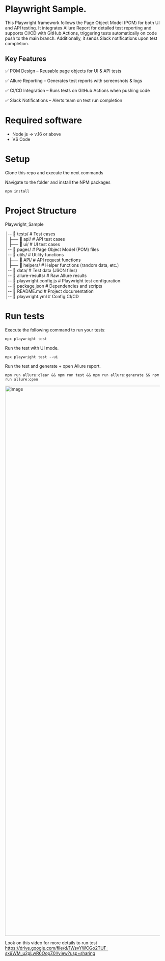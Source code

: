 # Playwright Sample.
This Playwright framework follows the Page Object Model (POM) for both UI and API testing. It integrates Allure Report for detailed test reporting and supports CI/CD with GitHub Actions, triggering tests automatically on code push to the main branch. Additionally, it sends Slack notifications upon test completion.
## Key Features
✅ POM Design – Reusable page objects for UI & API tests

✅ Allure Reporting – Generates test reports with screenshots & logs

✅ CI/CD Integration – Runs tests on GitHub Actions when pushing code

✅ Slack Notifications – Alerts team on test run completion

# Required software

- Node js -> v.16 or above
- VS Code

# Setup 
Clone this repo and execute the next commands

Navigate to the folder and install the NPM packages

```console
npm install
```
# Project Structure

Playwright_Sample

│-- 📂 tests/                  # Test cases  
│   ├── 📂 api/                 # API test cases  
│   ├── 📂 ui/                  # UI test cases  
│-- 📂 pages/                  # Page Object Model (POM) files  
│-- 📂 utils/                  # Utility functions  
│   ├── 📂 API/                # API request functions  
│   ├── 📂 helpers/            # Helper functions (random data, etc.)  
│-- 📂 data/                   # Test data (JSON files)  
│-- 📂 allure-results/         # Raw Allure results  
│-- 📜 playwright.config.js    # Playwright test configuration  
│-- 📜 package.json            # Dependencies and scripts  
│-- 📜 README.md               # Project documentation  
│-- 📜 playwright.yml          # Config CI/CD  



# Run tests

Execute the following command to run your tests:

```console
npx playwright test
```

Run the test with UI mode.

```console
npx playwright test --ui
```

Run the test and generate + open Allure report.

```console
npm run allure:clear && npm run test && npm run allure:generate && npm run allure:open
```
<img width="1792" alt="image" src="https://github.com/user-attachments/assets/ae04600c-c16d-44c2-9ccc-b3d7fa6d52f8" />

Look on this video for more details to run test
https://drive.google.com/file/d/1WsvYWCGo2TUF-sx9WM_u2pLwR6OopZ0I/view?usp=sharing

